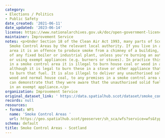 ```yaml
---
category:
- Elections / Politics
- Public Safety
date_created: '2021-06-11'
date_updated: '2023-06-14'
license: https://www.nationalarchives.gov.uk/doc/open-government-licence/version/3/
maintainer: Improvement Service
notes: <p>Under Section 18 of the Clean Air Act 1993, many parts of Scotland are declared
  Smoke Control Areas by the relevant local authority. If you live in a smoke control
  area it is an offence to produce smoke from a chimney of a building, or a chimney
  of any fixed boiler or industrial plant, unless you're burning an authorised fuel
  or using exempt appliances (e.g. burners or stoves). In practice this means that
  in a smoke control area it is illegal to burn house coal or wood in an open fire,
  although it is legal to burn these in a stove or other appliance that has been approved
  to burn that fuel. It is also illegal to deliver any unauthorised solid fuels, e.g.
  wood and normal house coal, to any premises in a smoke control area unless the seller
  can demonstrate that they were aware that the unauthorised solid fuel is to be burnt
  in an exempt appliance.</p>
organization: Improvement Service
original_dataset_link: ' https://data.spatialhub.scot/dataset/smoke_control_areas-is'
records: null
resources:
- format: WFS
  name: 'Smoke Control Areas '
  url: https://geo.spatialhub.scot/geoserver/sh_sca/wfs?service=wfs&typeName=sh_sca:pub_sca
schema: default
title: Smoke Control Areas - Scotland
---
```

